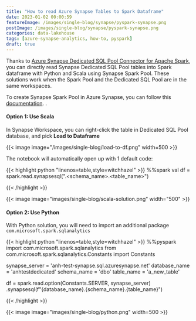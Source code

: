 ```yaml
---
title: "How to read Azure Synapse Tables to Spark Dataframe"
date: 2023-01-02 00:00:59
featureImage: /images/single-blog/synapse/pyspark-synapse.png
postImage: /images/single-blog/synapse/pyspark-synapse.png
categories: data-lakehouse
tags: [azure-synapse-analytics, how-to, pyspark]
draft: true
---
```


Thanks to [Azure Synapse Dedicated SQL Pool Connector for Apache Spark](https://learn.microsoft.com/en-us/azure/synapse-analytics/spark/synapse-spark-sql-pool-import-export?tabs=scala%2Cscala1%2Cscala2%2Cscala3%2Cscala4%2Cscala5), you can directly read Synapse Dedicated SQL Pool tables into Spark dataframe with Python and Scala using Synapse Spark Pool.  These solutions work when the Spark Pool and the Dedicated SQL Pool are in the same workspaces. 

To create Synapse Spark Pool in Azure Synapse, you can follow this [documentation](https://learn.microsoft.com/en-us/azure/synapse-analytics/quickstart-create-apache-spark-pool-studio). .

#### Option 1: Use Scala

In Synapse Workspace, you can right-click the table in Dedicated SQL Pool database, and pick **Load to Dataframe** 

{{< image image="/images/single-blog/load-to-df.png" width=500 >}}

The notebook will automatically open up with 1 default code:

{{< highlight python "linenos=table,style=witchhazel" >}}
%%spark
val df = spark.read.synapsesql("<sql-pool-database>.<schema_name>.<table_name>")

{{< /highlight >}}


{{< image image="images/single-blog/scala-solution.png"  width="500" >}}

#### Option 2: Use Python

With Python solution, you will need to import an additional package `com.microsoft.spark.sqlanalytics`

{{< highlight python "linenos=table,style=witchhazel" >}}
%%pyspark
import com.microsoft.spark.sqlanalytics
from com.microsoft.spark.sqlanalytics.Constants import Constants

synapse_server = 'anh-test-synapse.sql.azuresynapse.net'
database_name = 'anhtestdedicated'
schema_name = 'dbo'
table_name = 'a_new_table'

df = spark.read.option(Constants.SERVER, synapse_server) \
    .synapsesql(f"{database_name}.{schema_name}.{table_name}")

{{< /highlight >}}

{{< image image="images/single-blog/python.png" width=500 >}}


